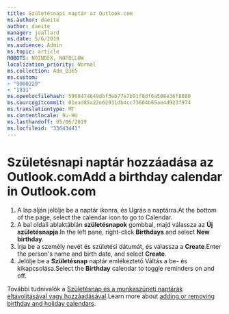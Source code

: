 ```yaml
---
title: Születésnapi naptár az Outlook.com
ms.author: daeite
author: daeite
manager: joallard
ms.date: 5/6/2019
ms.audience: Admin
ms.topic: article
ROBOTS: NOINDEX, NOFOLLOW
localization_priority: Normal
ms.collection: Adm_O365
ms.custom:
- "9000229"
- "1811"
ms.openlocfilehash: 5908474649dbf3eb77e7b91f8df6a508e36f8080
ms.sourcegitcommit: 01ead85a22e62931db4cc73604b65ae4d923f974
ms.translationtype: MT
ms.contentlocale: hu-HU
ms.lasthandoff: 05/06/2019
ms.locfileid: "33643441"
---
```

# <a name="add-a-birthday-calendar-in-outlookcom"></a><span data-ttu-id="79f9a-102">Születésnapi naptár hozzáadása az Outlook.com</span><span class="sxs-lookup"><span data-stu-id="79f9a-102">Add a birthday calendar in Outlook.com</span></span>

1. <span data-ttu-id="79f9a-103">A lap alján jelölje be a naptár ikonra, és Ugrás a naptárra.</span><span class="sxs-lookup"><span data-stu-id="79f9a-103">At the bottom of the page, select the calendar icon to go to Calendar.</span></span>
1. <span data-ttu-id="79f9a-104">A bal oldali ablaktáblán **születésnapok** gombbal, majd válassza az **Új születésnapja**.</span><span class="sxs-lookup"><span data-stu-id="79f9a-104">In the left pane, right-click **Birthdays** and select **New birthday**.</span></span>
1. <span data-ttu-id="79f9a-105">Írja be a személy nevét és születési dátumát, és válassza a **Create**.</span><span class="sxs-lookup"><span data-stu-id="79f9a-105">Enter the person's name and birth date, and select **Create**.</span></span>
1. <span data-ttu-id="79f9a-106">Jelölje be a **Születésnap** naptár emlékeztető Váltás a be- és kikapcsolása.</span><span class="sxs-lookup"><span data-stu-id="79f9a-106">Select the **Birthday** calendar to toggle reminders on and off.</span></span>

<span data-ttu-id="79f9a-107">További tudnivalók a [Születésnap és a munkaszüneti naptárak eltávolításával vagy hozzáadásával](https://support.office.com/article/b8e636da-fda8-413f-940e-68396efa49a6).</span><span class="sxs-lookup"><span data-stu-id="79f9a-107">Learn more about [adding or removing birthday and holiday calendars](https://support.office.com/article/b8e636da-fda8-413f-940e-68396efa49a6).</span></span>